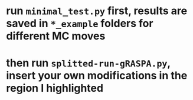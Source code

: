 # run `minimal_test.py` first, results are saved in `*_example` folders for different MC moves

# then run `splitted-run-gRASPA.py`, insert your own modifications in the region I highlighted
